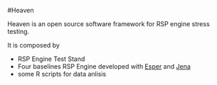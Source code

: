 #Heaven

Heaven is an open source software framework for RSP engine stress testing.

It is composed by

- RSP Engine Test Stand 
- Four baselines RSP Engine developed with [Esper]() and [Jena]()
- some R scripts for data anlisis
